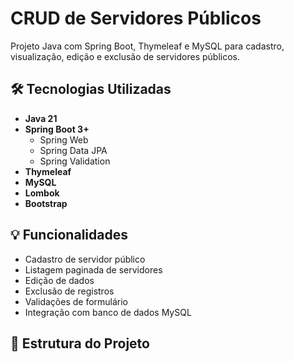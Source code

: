# CRUD de Servidores Públicos

Projeto Java com Spring Boot, Thymeleaf e MySQL para cadastro, visualização, edição e exclusão de servidores públicos.

## 🛠️ Tecnologias Utilizadas

- **Java 21**
- **Spring Boot 3+**
  - Spring Web
  - Spring Data JPA
  - Spring Validation
- **Thymeleaf**
- **MySQL**
- **Lombok**
- **Bootstrap**

## 💡 Funcionalidades

- Cadastro de servidor público
- Listagem paginada de servidores
- Edição de dados
- Exclusão de registros
- Validações de formulário
- Integração com banco de dados MySQL

## 🧱 Estrutura do Projeto

